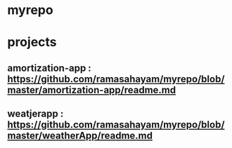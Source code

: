 myrepo
======

# projects
## amortization-app : https://github.com/ramasahayam/myrepo/blob/master/amortization-app/readme.md
## weatjerapp       : https://github.com/ramasahayam/myrepo/blob/master/weatherApp/readme.md
